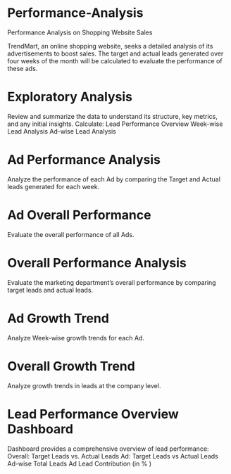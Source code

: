 # Performance-Analysis
Performance Analysis on Shopping Website Sales

TrendMart, an online shopping website, seeks a detailed analysis of its advertisements to boost sales. 
The target and actual leads generated over four weeks of the month will be calculated to evaluate the performance of these ads. 

# Exploratory Analysis
Review and summarize the data to understand its structure, key metrics, and any initial insights.
Calculate:
  Lead Performance Overview
  Week-wise Lead Analysis
  Ad-wise Lead Analysis
  
# Ad Performance Analysis
Analyze the performance of each Ad by comparing the Target and Actual leads generated for each week.

# Ad Overall Performance 
Evaluate the overall performance of all Ads.

# Overall Performance Analysis
Evaluate the marketing department’s overall performance by comparing target leads and actual leads.

# Ad Growth Trend
Analyze Week-wise growth trends for each Ad.

# Overall Growth Trend
Analyze growth trends in leads at the company level.

# Lead Performance Overview Dashboard
Dashboard provides a comprehensive overview of lead performance:
Overall: Target Leads vs. Actual Leads
Ad: Target Leads vs Actual Leads
Ad-wise Total Leads
Ad Lead Contribution (in % )




